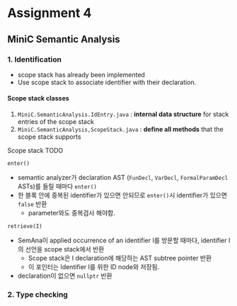 # Assignment 4


## MiniC Semantic Analysis

### 1. Identification

- scope stack has already been implemented
- Use scope stack to associate identifier with their declaration.

#### Scope stack classes

1. `MiniC.SemanticAnalysis.IdEntry.java` : **internal data structure** for stack entries of the scope stack
2. `MiniC.SemanticAnalysis,ScopeStack.java` : **define all methods** that the scope stack supports

Scope stack TODO

`enter()`

- semantic analyzer가 declaration AST (`FunDecl`, `VarDecl`, `FormalParamDecl` ASTs)를 들릴 때마다 `enter()`
- 한 블록 안에 중복된 identifier가 있으면 안되므로 `enter()`시 identifier가 있으면 `false` 반환
	- parameter와도 중복검사 해야함.

`retrieve(I)`

- SemAna이 applied occurrence of an identifier I를 방문할 때마다,  identifier I의 선언을 scope stack에서 반환
	- Scope stack은 I declaration에 해당하는 AST subtree pointer 반환
	- 이 포인터는 Identifier I를 위한 ID node와 저장됨.
- declaration이 없으면 `nullptr` 반환



### 2. Type checking